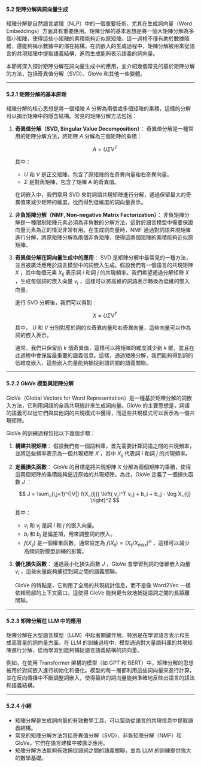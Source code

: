 #### **5.2 矩陣分解與詞向量生成**

矩陣分解是自然語言處理（NLP）中的一個重要技術，尤其在生成詞向量（Word Embeddings）方面具有重要應用。矩陣分解的基本思想是將一個大矩陣分解為多個小矩陣，使得這些小矩陣的乘積能夠近似原矩陣。這一過程不僅有助於數據降維，還能夠揭示數據中的潛在結構。在詞嵌入的生成過程中，矩陣分解被用來從語言的共現矩陣中提取語義結構，進而生成能夠表示語義的詞向量。

本節將深入探討矩陣分解在詞向量生成中的應用，並介紹幾個常見的基於矩陣分解的方法，包括奇異值分解（SVD）、GloVe 和其他一些變體。

---

#### **5.2.1 矩陣分解的基本原理**

矩陣分解的核心思想是將一個矩陣  $A$  分解為兩個或多個矩陣的乘積，這樣的分解可以揭示矩陣中的隱含結構。常見的矩陣分解方法包括：

1. **奇異值分解（SVD, Singular Value Decomposition）**：
   奇異值分解是一種常用的矩陣分解方法，將矩陣  $A$  分解為三個矩陣的乘積：


   $$
   A = U \Sigma V^T
   $$


   其中：
   -  $U$  和  $V$  是正交矩陣，包含了原矩陣的左奇異向量和右奇異向量。
   -  $\Sigma$  是對角矩陣，包含了矩陣  $A$  的奇異值。

   在詞嵌入中，我們常用 SVD 來對詞語共現矩陣進行分解，通過保留最大的奇異值來減少矩陣的維度，從而得到低維度的詞向量表示。

2. **非負矩陣分解（NMF, Non-negative Matrix Factorization）**：
   非負矩陣分解是一種限制矩陣元素必須為非負數的分解方法，這對於語言模型中需要保證向量元素為正的情況非常有用。在生成詞向量時，NMF 通過對詞語共現矩陣進行分解，將原矩陣分解為兩個非負矩陣，使得這兩個矩陣的乘積能夠近似原矩陣。

3. **奇異值分解在詞向量生成中的應用**：
   SVD 是矩陣分解中最常見的一種方法，並且被廣泛應用於語言模型中的詞嵌入生成。假設我們有一個語言的共現矩陣  $X$ ，其中每個元素  $X_{ij}$  表示詞  $i$  和詞  $j$  的共現頻率。我們希望通過分解矩陣  $X$ ，生成每個詞的嵌入向量  $v_i$ ，這樣可以將高維的詞語表示轉換為低維的嵌入向量。

   進行 SVD 分解後，我們可以得到：


   $$
   X \approx U \Sigma V^T
   $$


   其中， $U$  和  $V$  分別對應於詞的左奇異向量和右奇異向量，這些向量可以作為詞的嵌入表示。

   通常，我們只保留前  $k$  個奇異值，這樣可以將矩陣的維度減少到  $k$  維，並且在此過程中會保留最重要的語義信息。這樣，通過矩陣分解，我們能夠得到詞的低維度嵌入，這些嵌入向量能夠捕捉到語詞間的語義關聯。

---

#### **5.2.2 GloVe 模型與矩陣分解**

GloVe（Global Vectors for Word Representation）是一種基於矩陣分解的詞嵌入方法，它利用詞語的全局共現統計來生成詞向量。GloVe 的主要思想是，詞語的語義可以從它們與其他詞的共現模式中獲得，而這些共現模式可以表示為一個共現矩陣。

GloVe 的訓練過程包括以下幾個步驟：

1. **構建共現矩陣**：
   假設我們有一個語料庫，首先需要計算詞語之間的共現頻率，並將這些頻率表示為一個共現矩陣  $X$ ，其中  $X_{ij}$  代表詞  $i$  和詞  $j$  的共現頻率。

2. **定義損失函數**：
   GloVe 的目標是將共現矩陣  $X$  分解為兩個矩陣的乘積，使得這兩個矩陣的乘積能夠逼近原始的共現矩陣。為此，GloVe 定義了一個損失函數  $J$ ：


   $$
   J = \sum_{i,j=1}^{|V|} f(X_{ij}) \left( v_i^T v_j + b_i + b_j - \log X_{ij} \right)^2
   $$


   其中：
   -  $v_i$  和  $v_j$  是詞  $i$  和  $j$  的嵌入向量。
   -  $b_i$  和  $b_j$  是偏差項，用來調整詞的嵌入。
   -  $f(X_{ij})$  是一個權重函數，通常設定為  $f(X_{ij}) = (X_{ij} / X_{\max})^\alpha$ ，這樣可以減少高頻詞對模型訓練的影響。

3. **優化損失函數**：
   通過最小化損失函數  $J$ ，GloVe 會學習到詞的低維嵌入向量  $v_i$ ，這些向量能夠捕捉到詞之間的語義關聯。

   GloVe 的特點是，它利用了全局的共現統計信息，而不是像 Word2Vec 一樣依賴局部的上下文窗口。這使得 GloVe 能夠更有效地捕捉語詞之間的長距離關聯。

---

#### **5.2.3 矩陣分解在 LLM 中的應用**

矩陣分解在大型語言模型（LLM）中起著關鍵作用，特別是在學習語言表示和生成高質量的詞向量方面。在 LLM 的訓練過程中，模型通過對大量語料庫的共現矩陣進行分解，從而學習到能夠捕捉語言語義結構的詞向量。

例如，在使用 Transformer 架構的模型（如 GPT 和 BERT）中，矩陣分解的思想被用於對詞嵌入進行初始化和優化。模型的每一層都利用這些詞向量來進行計算，並在反向傳播中不斷調整詞嵌入，使得最終的詞向量能夠準確地反映出語言的語法和語義結構。

---

#### **5.2.4 小結**

- 矩陣分解是生成詞向量的有效數學工具，可以幫助從語言的共現信息中提取語義結構。
- 常見的矩陣分解方法包括奇異值分解（SVD）、非負矩陣分解（NMF）和 GloVe，它們在語言建模中被廣泛應用。
- 矩陣分解方法能夠有效捕捉語詞之間的語義關聯，並為 LLM 的訓練提供強大的數學基礎。

